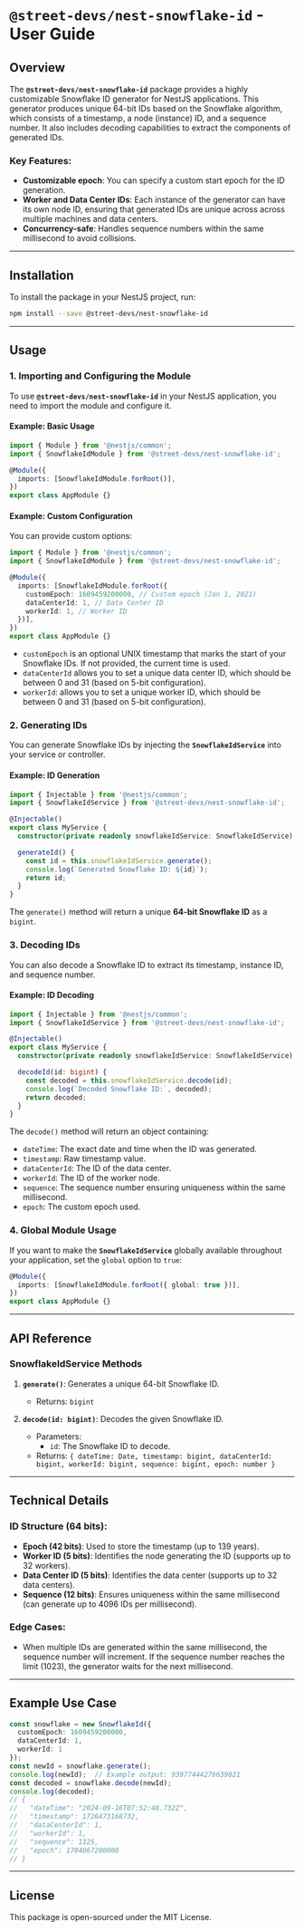 # **`@street-devs/nest-snowflake-id` - User Guide**

## Overview

The **`@street-devs/nest-snowflake-id`** package provides a highly customizable Snowflake ID generator for NestJS applications. This generator produces unique 64-bit IDs based on the Snowflake algorithm, which consists of a timestamp, a node (instance) ID, and a sequence number. It also includes decoding capabilities to extract the components of generated IDs.

### Key Features:
- **Customizable epoch**: You can specify a custom start epoch for the ID generation.
- **Worker and Data Center IDs**: Each instance of the generator can have its own node ID, ensuring that generated IDs are unique across across multiple machines and data centers.
- **Concurrency-safe**: Handles sequence numbers within the same millisecond to avoid collisions.

---

## Installation

To install the package in your NestJS project, run:

```bash
npm install --save @street-devs/nest-snowflake-id
```

---

## Usage

### 1. Importing and Configuring the Module

To use **`@street-devs/nest-snowflake-id`** in your NestJS application, you need to import the module and configure it.

#### Example: Basic Usage

```typescript
import { Module } from '@nestjs/common';
import { SnowflakeIdModule } from '@street-devs/nest-snowflake-id';

@Module({
  imports: [SnowflakeIdModule.forRoot()],
})
export class AppModule {}
```

#### Example: Custom Configuration

You can provide custom options:

```typescript
import { Module } from '@nestjs/common';
import { SnowflakeIdModule } from '@street-devs/nest-snowflake-id';

@Module({
  imports: [SnowflakeIdModule.forRoot({
    customEpoch: 1609459200000, // Custom epoch (Jan 1, 2021)
    dataCenterId: 1, // Data Center ID
    workerId: 1, // Worker ID
  })],
})
export class AppModule {}
```

- `customEpoch` is an optional UNIX timestamp that marks the start of your Snowflake IDs. If not provided, the current time is used.
- `dataCenterId` allows you to set a unique data center ID, which should be between 0 and 31 (based on 5-bit configuration).
- `workerId`: allows you to set a unique worker ID, which should be between 0 and 31 (based on 5-bit configuration).

### 2. Generating IDs

You can generate Snowflake IDs by injecting the **`SnowflakeIdService`** into your service or controller.

#### Example: ID Generation

```typescript
import { Injectable } from '@nestjs/common';
import { SnowflakeIdService } from '@street-devs/nest-snowflake-id';

@Injectable()
export class MyService {
  constructor(private readonly snowflakeIdService: SnowflakeIdService) {}

  generateId() {
    const id = this.snowflakeIdService.generate();
    console.log(`Generated Snowflake ID: ${id}`);
    return id;
  }
}
```

The `generate()` method will return a unique **64-bit Snowflake ID** as a `bigint`.

### 3. Decoding IDs

You can also decode a Snowflake ID to extract its timestamp, instance ID, and sequence number.

#### Example: ID Decoding

```typescript
import { Injectable } from '@nestjs/common';
import { SnowflakeIdService } from '@street-devs/nest-snowflake-id';

@Injectable()
export class MyService {
  constructor(private readonly snowflakeIdService: SnowflakeIdService) {}

  decodeId(id: bigint) {
    const decoded = this.snowflakeIdService.decode(id);
    console.log(`Decoded Snowflake ID:`, decoded);
    return decoded;
  }
}
```

The `decode()` method will return an object containing:
- `dateTime`: The exact date and time when the ID was generated.
- `timestamp`: Raw timestamp value.
- `dataCenterId`: The ID of the data center.
- `workerId`: The ID of the worker node.
- `sequence`: The sequence number ensuring uniqueness within the same millisecond.
- `epoch`: The custom epoch used.


### 4. Global Module Usage

If you want to make the **`SnowflakeIdService`** globally available throughout your application, set the `global` option to `true`:

```typescript
@Module({
  imports: [SnowflakeIdModule.forRoot({ global: true })],
})
export class AppModule {}
```

---

## API Reference

### SnowflakeIdService Methods

1. **`generate()`**: Generates a unique 64-bit Snowflake ID.
    - Returns: `bigint`

2. **`decode(id: bigint)`**: Decodes the given Snowflake ID.
    - Parameters:
      - `id`: The Snowflake ID to decode.
    - Returns: `{ dateTime: Date, timestamp: bigint, dataCenterId: bigint, workerId: bigint, sequence: bigint, epoch: number }`

---


## Technical Details

### ID Structure (64 bits):

- **Epoch (42 bits)**: Used to store the timestamp (up to 139 years).
- **Worker ID (5 bits)**: Identifies the node generating the ID (supports up to 32 workers).
- **Data Center ID (5 bits)**: Identifies the data center (supports up to 32 data centers).
- **Sequence (12 bits)**: Ensures uniqueness within the same millisecond (can generate up to 4096 IDs per millisecond).

### Edge Cases:
- When multiple IDs are generated within the same millisecond, the sequence number will increment. If the sequence number reaches the limit (1023), the generator waits for the next millisecond.

---

## Example Use Case

```typescript
const snowflake = new SnowflakeId({ 
  customEpoch: 1609459200000, 
  dataCenterId: 1, 
  workerId: 1 
});
const newId = snowflake.generate();
console.log(newId);  // Example output: 93977444276639021
const decoded = snowflake.decode(newId);
console.log(decoded); 
// {
//   "dateTime": "2024-09-16T07:52:48.732Z",
//   "timestamp": 1726473168732,
//   "dataCenterId": 1,
//   "workerId": 1,
//   "sequence": 1325,
//   "epoch": 1704067200000
// }
```

---

## License

This package is open-sourced under the MIT License.
